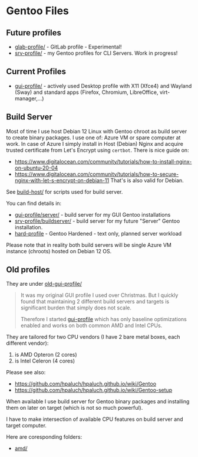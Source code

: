# Gentoo Files

## Future profiles

* [glab-profile/](glab-profile/) - GitLab profile - Experimental!
* [srv-profile/](srv-profile/) - my Gentoo profiles for CLI Servers. Work in progress!

## Current Profiles

* [gui-profile/](gui-profile/) - actively used Desktop profile with X11 (Xfce4) and
  Wayland (Sway) and standard apps (Firefox, Chromium, LibreOffice, virt-manager,...)

## Build Server

Most of time I use host Debian 12 Linux with Gentoo chroot as build server to create
binary packages. I use one of: Azure VM or spare computer at work. In case of Azure
I simply install in Host (Debian) Nginx and acquire trusted certificate from Let's
Encrypt using `certbot`. There is nice guide on:
- https://www.digitalocean.com/community/tutorials/how-to-install-nginx-on-ubuntu-20-04
- https://www.digitalocean.com/community/tutorials/how-to-secure-nginx-with-let-s-encrypt-on-debian-11
That's is also valid for Debian.

See [build-host/](build-host/) for scripts used for build server.

You can find details in:
- [gui-profile/server/](gui-profile/server/) - build server for my GUI Gentoo installations
- [srv-profile/buildserver/](srv-profile/buildserver/) - build server for my future "Server" Gentoo
  installation.
- [hard-profile](hard-profile) - Gentoo Hardened - text only, planned server workload

Please note that in reality both build servers will be single Azure VM instance (chroots) hosted
on Debian 12 OS.


## Old profiles

They are under [old-gui-profile/](old-gui-profile/)

> It was my original GUI profile I used over Christmas. But I quickly found that maintaining
> 2 different build servers and targets is significant burden that simply does not scale.
>
> Therefore I started [gui-profile](gui-profile) which has only baseline optimizations
> enabled and works on both common AMD and Intel CPUs.

They are tailored for two CPU vendors (I have 2 bare metal boxes, each different vendor):
1. is AMD Opteron (2 cores)
2. is Intel Celeron (4 cores)

Please see also:
- https://github.com/hpaluch/hpaluch.github.io/wiki/Gentoo
- https://github.com/hpaluch/hpaluch.github.io/wiki/Gentoo-setup

When available I use build server for Gentoo binary packages and installing them
on later on target (which is not so much powerful).

I have to make intersection of available CPU features on build server and target computer.

Here are coresponding folders:
* [amd/](amd/)

